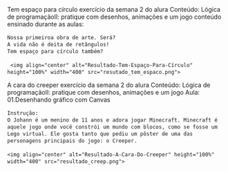 <div>
	Tem espaço para círculo
	exercício da semana 2 do alura
	Conteúdo: Lógica de programaçãoII: pratique com desenhos, animações e um jogo
	conteúdo ensinado durante as aulas:

	Nossa primeiroa obra de arte. Será?
	A vida não é deita de retângulos!
	Tem espaço para círculo também?

	 <img align="center" alt="Resultado-Tem-Espaço-Para-Círculo" height="100%" width="400" src="resutado_tem_espaco.png">

</div>
<div>
	A cara do creeper
	exercício da semana 2 do alura
	Conteúdo: Lógica de programaçãoII: pratique com desenhos, animações e um jogo
	Aula: 01.Desenhando gráfico com Canvas

	Instrução:
	O Johann é um menino de 11 anos e adora jogar Minecraft. Minecraft é aquele jogo onde você constrói um mundo com blocos, como se fosse um Lego virtual. Ele gosta tanto que pediu um pôster de uma das personagens principais do jogo: o Creeper.

	<img align="center" alt="Resultado-A-Cara-Do-Creeper" height="100%" width="400" src="resultado_creep.png">

</div>

